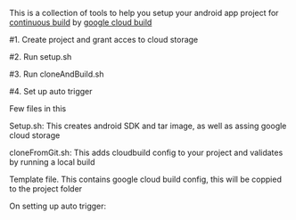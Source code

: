 This is a collection of tools to help you setup your android app project for  <a href="https://en.wikipedia.org/wiki/Continuous_integration">continuous build</a> by <a href="https://cloud.google.com/cloud-build/">google cloud build </a>

#1. Create project and grant acces to cloud storage

#2. Run setup.sh

#3. Run cloneAndBuild.sh

#4. Set up auto trigger

Few files in this

Setup.sh: This creates android SDK and tar image, as well as assing google cloud storage

cloneFromGit.sh: This adds cloudbuild config to your project and validates by running a local build

Template file. This contains google cloud build config, this will be coppied to the project folder


On setting up auto trigger:
